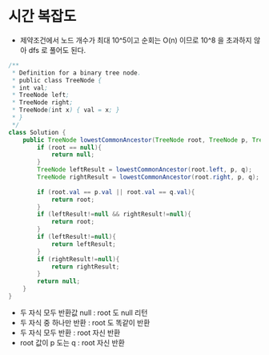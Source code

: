 # 시간 복잡도 
- 제약조건에서 노드 개수가 최대 10^5이고 순회는 O(n) 이므로 10^8 을 초과하지 않아 dfs 로 풀어도 된다.


```java
/**
 * Definition for a binary tree node.
 * public class TreeNode {
 * int val; 
 * TreeNode left;
 * TreeNode right;
 * TreeNode(int x) { val = x; }
 * }
 */
class Solution {
    public TreeNode lowestCommonAncestor(TreeNode root, TreeNode p, TreeNode q) {
        if (root == null){
            return null;
        }
        TreeNode leftResult = lowestCommonAncestor(root.left, p, q);
        TreeNode rightResult = lowestCommonAncestor(root.right, p, q);
        
        if (root.val == p.val || root.val == q.val){
            return root;
        }
        if (leftResult!=null && rightResult!=null){
            return root;
        }
        if (leftResult!=null){
            return leftResult;
        }
        if (rightResult!=null){
            return rightResult;
        }
        return null;
    }
}
```
- 두 자식 모두 반환값 null : root 도 null 리턴
- 두 자식 중 하나만 반환 : root 도 똑같이 반환 
- 두 자식 모두 반환 : root 자신 반환 
- root 값이 p 도는 q : root 자신 반환